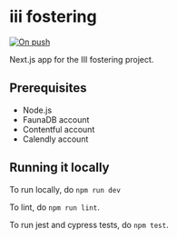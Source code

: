# iii fostering

[![On push](https://github.com/jhackett1/iii-fostering-nextjs/actions/workflows/on-push.yml/badge.svg)](https://github.com/jhackett1/iii-fostering-nextjs/actions/workflows/on-push.yml)

Next.js app for the III fostering project.

## Prerequisites

- Node.js
- FaunaDB account
- Contentful account
- Calendly account

## Running it locally

To run locally, do `npm run dev`

To lint, do `npm run lint`.

To run jest and cypress tests, do `npm test`.
